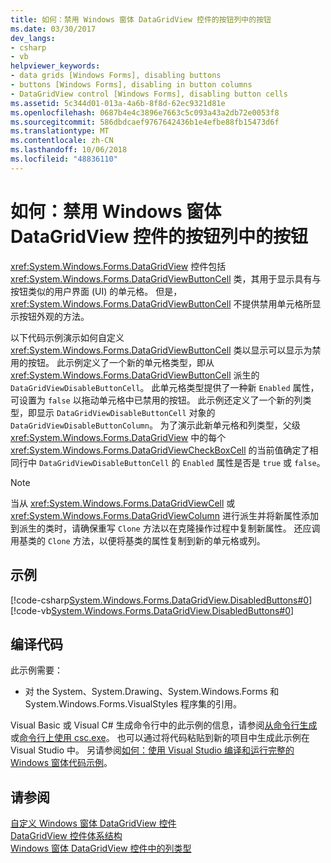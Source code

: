 ```yaml
---
title: 如何：禁用 Windows 窗体 DataGridView 控件的按钮列中的按钮
ms.date: 03/30/2017
dev_langs:
- csharp
- vb
helpviewer_keywords:
- data grids [Windows Forms], disabling buttons
- buttons [Windows Forms], disabling in button columns
- DataGridView control [Windows Forms], disabling button cells
ms.assetid: 5c344d01-013a-4a6b-8f8d-62ec9321d81e
ms.openlocfilehash: 0687b4e4c3896e7663c5c093a43a2db72e0053f8
ms.sourcegitcommit: 586dbdcaef9767642436b1e4efbe88fb15473d6f
ms.translationtype: MT
ms.contentlocale: zh-CN
ms.lasthandoff: 10/06/2018
ms.locfileid: "48836110"
---
```

# <a name="how-to-disable-buttons-in-a-button-column-in-the-windows-forms-datagridview-control"></a>如何：禁用 Windows 窗体 DataGridView 控件的按钮列中的按钮
<xref:System.Windows.Forms.DataGridView> 控件包括 <xref:System.Windows.Forms.DataGridViewButtonCell> 类，其用于显示具有与按钮类似的用户界面 (UI) 的单元格。 但是，<xref:System.Windows.Forms.DataGridViewButtonCell> 不提供禁用单元格所显示按钮外观的方法。  
  
 以下代码示例演示如何自定义 <xref:System.Windows.Forms.DataGridViewButtonCell> 类以显示可以显示为禁用的按钮。 此示例定义了一个新的单元格类型，即从 <xref:System.Windows.Forms.DataGridViewButtonCell> 派生的 `DataGridViewDisableButtonCell`。 此单元格类型提供了一种新 `Enabled` 属性，可设置为 `false` 以拖动单元格中已禁用的按钮。 此示例还定义了一个新的列类型，即显示 `DataGridViewDisableButtonCell` 对象的 `DataGridViewDisableButtonColumn`。 为了演示此新单元格和列类型，父级 <xref:System.Windows.Forms.DataGridView> 中的每个 <xref:System.Windows.Forms.DataGridViewCheckBoxCell> 的当前值确定了相同行中 `DataGridViewDisableButtonCell` 的 `Enabled` 属性是否是 `true` 或 `false`。  
  
> [!NOTE]
>  当从 <xref:System.Windows.Forms.DataGridViewCell> 或 <xref:System.Windows.Forms.DataGridViewColumn> 进行派生并将新属性添加到派生的类时，请确保重写 `Clone` 方法以在克隆操作过程中复制新属性。 还应调用基类的 `Clone` 方法，以便将基类的属性复制到新的单元格或列。  
  
## <a name="example"></a>示例  
 [!code-csharp[System.Windows.Forms.DataGridView.DisabledButtons#0](../../../../samples/snippets/csharp/VS_Snippets_Winforms/System.Windows.Forms.DataGridView.DisabledButtons/CS/form1.cs#0)]
 [!code-vb[System.Windows.Forms.DataGridView.DisabledButtons#0](../../../../samples/snippets/visualbasic/VS_Snippets_Winforms/System.Windows.Forms.DataGridView.DisabledButtons/VB/form1.vb#0)]  
  
## <a name="compiling-the-code"></a>编译代码  
 此示例需要：  
  
-   对 the System、System.Drawing、System.Windows.Forms 和 System.Windows.Forms.VisualStyles 程序集的引用。  
  
 Visual Basic 或 Visual C# 生成命令行中的此示例的信息，请参阅[从命令行生成](~/docs/visual-basic/reference/command-line-compiler/building-from-the-command-line.md)或[命令行上使用 csc.exe](~/docs/csharp/language-reference/compiler-options/command-line-building-with-csc-exe.md)。 也可以通过将代码粘贴到新的项目中生成此示例在 Visual Studio 中。  另请参阅[如何：使用 Visual Studio 编译和运行完整的 Windows 窗体代码示例](https://msdn.microsoft.com/library/Bb129228\(v=vs.110\))。  
  
## <a name="see-also"></a>请参阅  
 [自定义 Windows 窗体 DataGridView 控件](../../../../docs/framework/winforms/controls/customizing-the-windows-forms-datagridview-control.md)  
 [DataGridView 控件体系结构](../../../../docs/framework/winforms/controls/datagridview-control-architecture-windows-forms.md)  
 [Windows 窗体 DataGridView 控件中的列类型](../../../../docs/framework/winforms/controls/column-types-in-the-windows-forms-datagridview-control.md)
